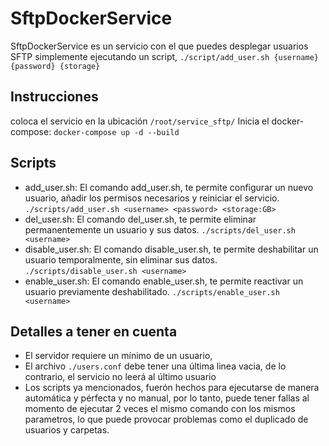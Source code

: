 # SftpDockerService
SftpDockerService es un servicio con el que puedes desplegar usuarios SFTP simplemente ejecutando un script, `./script/add_user.sh {username} {password} {storage}`

## Instrucciones
coloca el servicio en la ubicación `/root/service_sftp/`
Inicia el docker-compose:
`docker-compose up -d --build`

## Scripts
- add_user.sh: El comando add_user.sh, te permite configurar un nuevo usuario, añadir los permisos necesarios y reiniciar el servicio.
`./scripts/add_user.sh <username> <password> <storage:GB>`
- del_user.sh: El comando del_user.sh, te permite eliminar permanentemente un usuario y sus datos.
`./scripts/del_user.sh <username>`
- disable_user.sh: El comando disable_user.sh, te permite deshabilitar un usuario temporalmente, sin eliminar sus datos.
`./scripts/disable_user.sh <username>`
- enable_user.sh: El comando enable_user.sh, te permite reactivar un usuario previamente deshabilitado.
`./scripts/enable_user.sh <username>`

## Detalles a tener en cuenta
- El servidor requiere un mínimo de un usuario,
- El archivo `./users.conf` debe tener una última linea vacia, de lo contrario, el servicio no leerá al último usuario
- Los scripts ya mencionados, fuerón hechos para ejecutarse de manera automática y pérfecta y no manual, por lo tanto, puede tener fallas al momento de ejecutar 2 veces el mismo comando con los mismos parametros, lo que puede provocar problemas como el duplicado de usuarios y carpetas.
